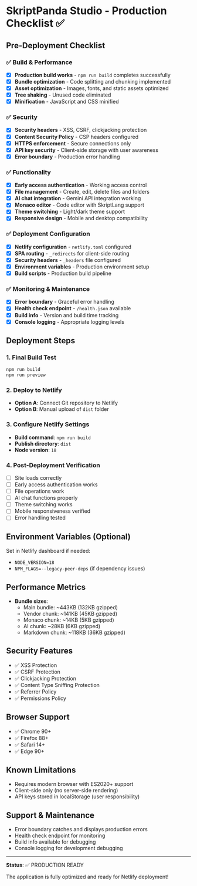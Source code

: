 # SkriptPanda Studio - Production Checklist ✅

## Pre-Deployment Checklist

### ✅ Build & Performance
- [x] **Production build works** - `npm run build` completes successfully
- [x] **Bundle optimization** - Code splitting and chunking implemented
- [x] **Asset optimization** - Images, fonts, and static assets optimized
- [x] **Tree shaking** - Unused code eliminated
- [x] **Minification** - JavaScript and CSS minified

### ✅ Security
- [x] **Security headers** - XSS, CSRF, clickjacking protection
- [x] **Content Security Policy** - CSP headers configured
- [x] **HTTPS enforcement** - Secure connections only
- [x] **API key security** - Client-side storage with user awareness
- [x] **Error boundary** - Production error handling

### ✅ Functionality
- [x] **Early access authentication** - Working access control
- [x] **File management** - Create, edit, delete files and folders
- [x] **AI chat integration** - Gemini API integration working
- [x] **Monaco editor** - Code editor with SkriptLang support
- [x] **Theme switching** - Light/dark theme support
- [x] **Responsive design** - Mobile and desktop compatibility

### ✅ Deployment Configuration
- [x] **Netlify configuration** - `netlify.toml` configured
- [x] **SPA routing** - `_redirects` for client-side routing
- [x] **Security headers** - `_headers` file configured
- [x] **Environment variables** - Production environment setup
- [x] **Build scripts** - Production build pipeline

### ✅ Monitoring & Maintenance
- [x] **Error boundary** - Graceful error handling
- [x] **Health check endpoint** - `/health.json` available
- [x] **Build info** - Version and build time tracking
- [x] **Console logging** - Appropriate logging levels

## Deployment Steps

### 1. Final Build Test
```bash
npm run build
npm run preview
```

### 2. Deploy to Netlify
- **Option A**: Connect Git repository to Netlify
- **Option B**: Manual upload of `dist` folder

### 3. Configure Netlify Settings
- **Build command**: `npm run build`
- **Publish directory**: `dist`
- **Node version**: `18`

### 4. Post-Deployment Verification
- [ ] Site loads correctly
- [ ] Early access authentication works
- [ ] File operations work
- [ ] AI chat functions properly
- [ ] Theme switching works
- [ ] Mobile responsiveness verified
- [ ] Error handling tested

## Environment Variables (Optional)
Set in Netlify dashboard if needed:
- `NODE_VERSION=18`
- `NPM_FLAGS=--legacy-peer-deps` (if dependency issues)

## Performance Metrics
- **Bundle sizes**:
  - Main bundle: ~443KB (132KB gzipped)
  - Vendor chunk: ~141KB (45KB gzipped)
  - Monaco chunk: ~14KB (5KB gzipped)
  - AI chunk: ~28KB (6KB gzipped)
  - Markdown chunk: ~118KB (36KB gzipped)

## Security Features
- ✅ XSS Protection
- ✅ CSRF Protection  
- ✅ Clickjacking Protection
- ✅ Content Type Sniffing Protection
- ✅ Referrer Policy
- ✅ Permissions Policy

## Browser Support
- ✅ Chrome 90+
- ✅ Firefox 88+
- ✅ Safari 14+
- ✅ Edge 90+

## Known Limitations
- Requires modern browser with ES2020+ support
- Client-side only (no server-side rendering)
- API keys stored in localStorage (user responsibility)

## Support & Maintenance
- Error boundary catches and displays production errors
- Health check endpoint for monitoring
- Build info available for debugging
- Console logging for development debugging

---

**Status**: ✅ PRODUCTION READY

The application is fully optimized and ready for Netlify deployment!
